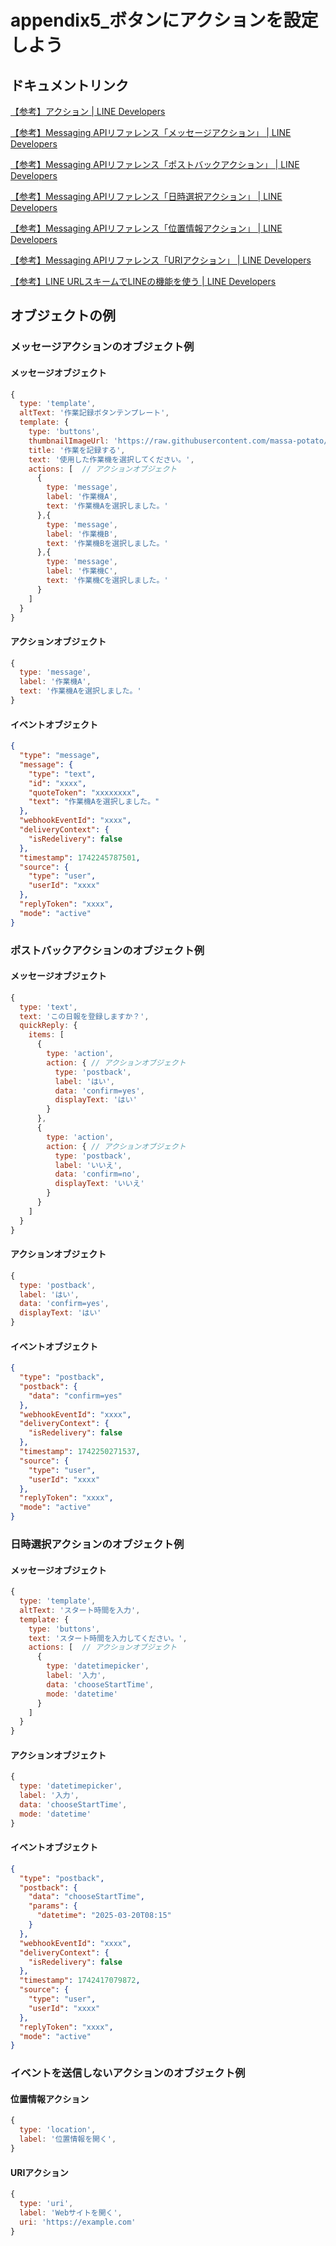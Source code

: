 # appendix5_ボタンにアクションを設定しよう

## ドキュメントリンク

[【参考】アクション | LINE Developers](https://developers.line.biz/ja/docs/messaging-api/actions/)

[【参考】Messaging APIリファレンス「メッセージアクション」 | LINE Developers](https://developers.line.biz/ja/reference/messaging-api/#message-action)

[【参考】Messaging APIリファレンス「ポストバックアクション」 | LINE Developers](https://developers.line.biz/ja/reference/messaging-api/#postback-action)

[【参考】Messaging APIリファレンス「日時選択アクション」 | LINE Developers](https://developers.line.biz/ja/reference/messaging-api/#datetime-picker-action)

[【参考】Messaging APIリファレンス「位置情報アクション」 | LINE Developers](https://developers.line.biz/ja/reference/messaging-api/#location-action)

[【参考】Messaging APIリファレンス「URIアクション」 | LINE Developers](https://developers.line.biz/ja/reference/messaging-api/#uri-action)

[【参考】LINE URLスキームでLINEの機能を使う | LINE Developers](https://developers.line.biz/ja/docs/line-login/using-line-url-scheme/)

## オブジェクトの例

### メッセージアクションのオブジェクト例

#### メッセージオブジェクト

```javascript
{
  type: 'template',
  altText: '作業記録ボタンテンプレート',
  template: {
    type: 'buttons',
    thumbnailImageUrl: 'https://raw.githubusercontent.com/massa-potato/book-farming-line-bot/refs/heads/main/picture/01.jpg',
    title: '作業を記録する',
    text: '使用した作業機を選択してください。',
    actions: [  // アクションオブジェクト
      {
        type: 'message',
        label: '作業機A',
        text: '作業機Aを選択しました。'
      },{
        type: 'message',
        label: '作業機B',
        text: '作業機Bを選択しました。'
      },{
        type: 'message',
        label: '作業機C',
        text: '作業機Cを選択しました。'
      }
    ]
  }
}
```

#### アクションオブジェクト

```javascript
{
  type: 'message',
  label: '作業機A',
  text: '作業機Aを選択しました。'
}
```

#### イベントオブジェクト

```json
{
  "type": "message",
  "message": {
    "type": "text",
    "id": "xxxx",
    "quoteToken": "xxxxxxxx",
    "text": "作業機Aを選択しました。"
  },
  "webhookEventId": "xxxx",
  "deliveryContext": {
    "isRedelivery": false
  },
  "timestamp": 1742245787501,
  "source": {
    "type": "user",
    "userId": "xxxx"
  },
  "replyToken": "xxxx",
  "mode": "active"
}
```

### ポストバックアクションのオブジェクト例

#### メッセージオブジェクト

```javascript
{
  type: 'text',
  text: 'この日報を登録しますか？',
  quickReply: {
    items: [
      {
        type: 'action',
        action: { // アクションオブジェクト
          type: 'postback',
          label: 'はい',
          data: 'confirm=yes',
          displayText: 'はい'
        }
      },
      {
        type: 'action',
        action: { // アクションオブジェクト
          type: 'postback',
          label: 'いいえ',
          data: 'confirm=no',
          displayText: 'いいえ'
        }
      }
    ]
  }
}
```

#### アクションオブジェクト

```javascript
{
  type: 'postback',
  label: 'はい',
  data: 'confirm=yes',
  displayText: 'はい'
}
```

#### イベントオブジェクト

```json
{
  "type": "postback",
  "postback": {
    "data": "confirm=yes"
  },
  "webhookEventId": "xxxx",
  "deliveryContext": {
    "isRedelivery": false
  },
  "timestamp": 1742250271537,
  "source": {
    "type": "user",
    "userId": "xxxx"
  },
  "replyToken": "xxxx",
  "mode": "active"
}
```

### 日時選択アクションのオブジェクト例

#### メッセージオブジェクト

```javascript
{
  type: 'template',
  altText: 'スタート時間を入力',
  template: {
    type: 'buttons',
    text: 'スタート時間を入力してください。',
    actions: [  // アクションオブジェクト
      {
        type: 'datetimepicker',
        label: '入力',
        data: 'chooseStartTime',
        mode: 'datetime'
      }
    ]
  }
}
```

#### アクションオブジェクト

```javascript
{
  type: 'datetimepicker',
  label: '入力',
  data: 'chooseStartTime',
  mode: 'datetime'
}
```

#### イベントオブジェクト

```json
{
  "type": "postback",
  "postback": {
    "data": "chooseStartTime",
    "params": {
      "datetime": "2025-03-20T08:15"
    }
  },
  "webhookEventId": "xxxx",
  "deliveryContext": {
    "isRedelivery": false
  },
  "timestamp": 1742417079872,
  "source": {
    "type": "user",
    "userId": "xxxx"
  },
  "replyToken": "xxxx",
  "mode": "active"
}
```

### イベントを送信しないアクションのオブジェクト例

#### 位置情報アクション

```javascript
{
  type: 'location',
  label: '位置情報を開く',
}
```

#### URIアクション

```javascript
{
  type: 'uri',
  label: 'Webサイトを開く',
  uri: 'https://example.com'
}
```
